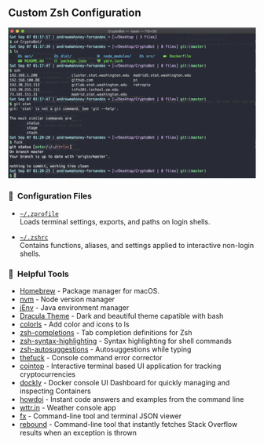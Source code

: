 ## Custom Zsh Configuration

![Terminal Preview](/terminal_preview.png)

### 📄  Configuration Files

- [`~/.zprofile`](./zprofile)  
  Loads terminal settings, exports, and paths on login shells.

- [`~/.zshrc`](./zshrc)  
  Contains functions, aliases, and settings applied to interactive non-login shells.

### 🔧  Helpful Tools

- [Homebrew](https://brew.sh/) - Package manager for macOS.
- [nvm](https://github.com/nvm-sh/nvm) - Node version manager
- [jEnv](https://github.com/jenv/jenv) - Java environment manager
- [Dracula Theme](https://draculatheme.com/terminal/) - Dark and beautiful theme capatible with bash
- [colorls](https://github.com/athityakumar/colorls) - Add color and icons to ls
- [zsh-completions](https://github.com/zsh-users/zsh-completions) - Tab completion definitions for Zsh
- [zsh-syntax-highlighting](https://github.com/zsh-users/zsh-syntax-highlighting) - Syntax highlighting for shell commands
- [zsh-autosuggestions](https://github.com/zsh-users/zsh-autosuggestions) - Autosuggestions while typing
- [thefuck](https://github.com/nvbn/thefuck) - Console command error corrector
- [cointop](https://github.com/miguelmota/cointop) - Interactive terminal based UI application for tracking cryptocurrencies
- [dockly](https://github.com/lirantal/dockly) - Docker console UI Dashboard for quickly managing and inspecting Containers
- [howdoi](https://github.com/gleitz/howdoi) - Instant code answers and examples from the command line
- [wttr.in](https://github.com/chubin/wttr.in) - Weather console app
- [fx](https://github.com/antonmedv/fx) - Command-line tool and terminal JSON viewer
- [rebound](https://github.com/shobrook/rebound) - Command-line tool that instantly fetches Stack Overflow results when an exception is thrown
